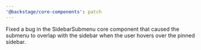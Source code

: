 ```yaml
---
'@backstage/core-components': patch
---
```


Fixed a bug in the SidebarSubmenu core component that caused the submenu to overlap with the sidebar when the user hovers over the pinned sidebar.
